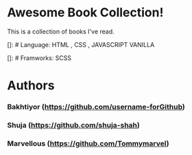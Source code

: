 # Awesome Book Collection!
   
This is a collection of books I've read.
   
[]: # Language: HTML , CSS , JAVASCRIPT VANILLA

[]: # Framworks: SCSS

# Authors

   ### Bakhtiyor (https://github.com/username-forGithub)
   ### Shuja (https://github.com/shuja-shah)
   ### Marvellous (https://github.com/Tommymarvel)